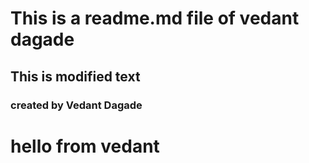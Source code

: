 # This is a readme.md file of vedant dagade

## This is modified text

### created by Vedant Dagade

# hello from vedant